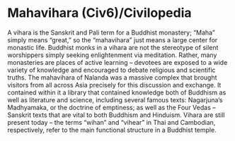 # Mahavihara (Civ6)/Civilopedia

A vihara is the Sanskrit and Pali term for a Buddhist monastery; “Maha” simply means “great,” so the “mahavihara” just means a large center for monastic life. Buddhist monks in a vihara are not the stereotype of silent worshippers simply seeking enlightenment via meditation. Rather, many monasteries are places of active learning – devotees are exposed to a wide variety of knowledge and encouraged to debate religious and scientific truths. The mahavihara of Nalanda was a massive complex that brought visitors from all across Asia precisely for this discussion and exchange. It contained within it a library that contained knowledge both of Buddhism as well as literature and science, including several famous texts: Nagarjuna’s Madhyamaka, or the doctrine of emptiness; as well as the Four Vedas – Sanskrit texts that are vital to both Buddhism and Hinduism. Vihara are still present today – the terms “wihan” and “vihear” in Thai and Cambodian, respectively, refer to the main functional structure in a Buddhist temple.